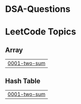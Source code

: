 # DSA-Questions
<!---LeetCode Topics Start-->
# LeetCode Topics
## Array
|  |
| ------- |
| [0001-two-sum](https://github.com/ErenalpYilmaz/DSA-Questions/tree/master/0001-two-sum) |
## Hash Table
|  |
| ------- |
| [0001-two-sum](https://github.com/ErenalpYilmaz/DSA-Questions/tree/master/0001-two-sum) |
<!---LeetCode Topics End-->